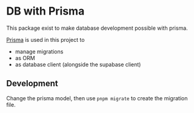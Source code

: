 # DB with Prisma

This package exist to make database development possible with prisma.

[Prisma](https://www.prisma.io/docs) is used in this project to

- manage migrations
- as ORM
- as database client (alongside the supabase client)

## Development

Change the prisma model, then use `pnpm migrate` to create the migration file.
